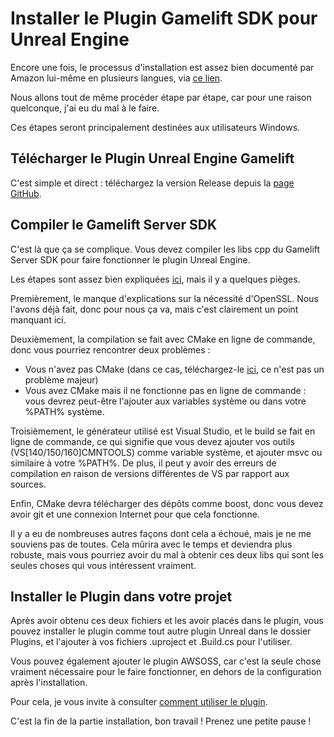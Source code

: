 # Installer le Plugin Gamelift SDK pour Unreal Engine

Encore une fois, le processus d'installation est assez bien documenté par Amazon lui-même en plusieurs langues, via [ce lien](https://docs.aws.amazon.com/gamelift/latest/developerguide/integration-engines-setup-unreal.html#integration-engines-setup-unreal-setup).

Nous allons tout de même procéder étape par étape, car pour une raison quelconque, j'ai eu du mal à le faire.

Ces étapes seront principalement destinées aux utilisateurs Windows.

## Télécharger le Plugin Unreal Engine Gamelift

C'est simple et direct : téléchargez la version Release depuis la [page GitHub](https://github.com/aws/amazon-gamelift-plugin-unreal/releases/).

## Compiler le Gamelift Server SDK

C'est là que ça se complique. Vous devez compiler les libs cpp du Gamelift Server SDK pour faire fonctionner le plugin Unreal Engine.

Les étapes sont assez bien expliquées [ici](https://github.com/aws/amazon-gamelift-plugin-unreal?tab=readme-ov-file#build-the-amazon-gamelift-c-server-sdk), mais il y a quelques pièges.

Premièrement, le manque d'explications sur la nécessité d'OpenSSL. Nous l'avons déjà fait, donc pour nous ça va, mais c'est clairement un point manquant ici.

Deuxièmement, la compilation se fait avec CMake en ligne de commande, donc vous pourriez rencontrer deux problèmes :

- Vous n'avez pas CMake (dans ce cas, téléchargez-le [ici](https://cmake.org/download/), ce n'est pas un problème majeur)
- Vous avez CMake mais il ne fonctionne pas en ligne de commande : vous devrez peut-être l'ajouter aux variables système ou dans votre %PATH% système.

Troisièmement, le générateur utilisé est Visual Studio, et le build se fait en ligne de commande, ce qui signifie que vous devez ajouter vos outils (VS[140/150/160]CMNTOOLS) comme variable système, et ajouter msvc ou similaire à votre %PATH%.
De plus, il peut y avoir des erreurs de compilation en raison de versions différentes de VS par rapport aux sources.

Enfin, CMake devra télécharger des dépôts comme boost, donc vous devez avoir git et une connexion Internet pour que cela fonctionne.

Il y a eu de nombreuses autres façons dont cela a échoué, mais je ne me souviens pas de toutes.
Cela mûrira avec le temps et deviendra plus robuste, mais vous pourriez avoir du mal à obtenir ces deux libs qui sont les seules choses qui vous intéressent vraiment.

## Installer le Plugin dans votre projet

Après avoir obtenu ces deux fichiers et les avoir placés dans le plugin, vous pouvez installer le plugin comme tout autre plugin Unreal dans le dossier Plugins, et l'ajouter à vos fichiers .uproject et .Build.cs pour l'utiliser.

Vous pouvez également ajouter le plugin AWSOSS, car c'est la seule chose vraiment nécessaire pour le faire fonctionner, en dehors de la configuration après l'installation.

Pour cela, je vous invite à consulter [comment utiliser le plugin](../Usage/Configuration.md).

C'est la fin de la partie installation, bon travail !
Prenez une petite pause !
